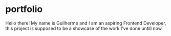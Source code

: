 # portfolio

Hello there! My name is Guilherme and I am an aspiring Frontend Developer, this project is supposed to be a showcase of the work I've done untill now.

